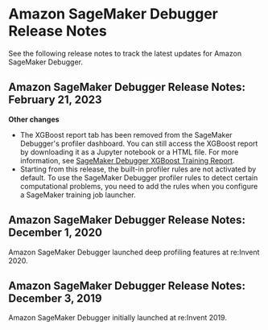 # Amazon SageMaker Debugger Release Notes<a name="debugger-release-notes"></a>

See the following release notes to track the latest updates for Amazon SageMaker Debugger\.

## Amazon SageMaker Debugger Release Notes: February 21, 2023<a name="training-compiler-release-notes-20230221"></a>

**Other changes**
+ The XGBoost report tab has been removed from the SageMaker Debugger's profiler dashboard\. You can still access the XGBoost report by downloading it as a Jupyter notebook or a HTML file\. For more information, see [SageMaker Debugger XGBoost Training Report](https://docs.aws.amazon.com/sagemaker/latest/dg/debugger-training-xgboost-report.html)\.
+ Starting from this release, the built\-in profiler rules are not activated by default\. To use the SageMaker Debugger profiler rules to detect certain computational problems, you need to add the rules when you configure a SageMaker training job launcher\.

## Amazon SageMaker Debugger Release Notes: December 1, 2020<a name="training-compiler-release-notes-20201201"></a>

Amazon SageMaker Debugger launched deep profiling features at re:Invent 2020\.

## Amazon SageMaker Debugger Release Notes: December 3, 2019<a name="training-compiler-release-notes-20191203"></a>

Amazon SageMaker Debugger initially launched at re:Invent 2019\.